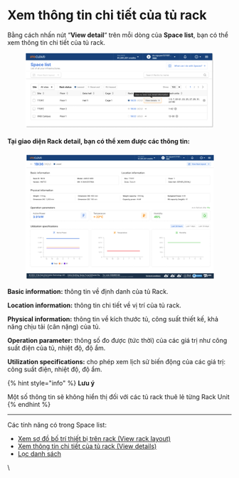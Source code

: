 # Xem thông tin chi tiết của tủ rack

Bằng cách nhấn nút “**View detail**“ trên mỗi dòng của **Space list**, bạn có thể xem thông tin chi tiết của tủ rack.

<figure><img src="../../.gitbook/assets/image (6) (1) (1) (1) (1) (1) (1) (1) (1) (1) (1) (1) (1) (1) (1) (1) (1) (1) (1) (1).png" alt=""><figcaption></figcaption></figure>

#### **Tại giao diện Rack detail, bạn có thể xem được các thông tin:** <a href="#xemthongtinchitietcuaturack-taigiaodienrackdetail-bancothexemduoccacthongtin" id="xemthongtinchitietcuaturack-taigiaodienrackdetail-bancothexemduoccacthongtin"></a>

<figure><img src="../../.gitbook/assets/image (7) (1) (1) (1) (1) (1) (1) (1) (1) (1) (1) (1) (1) (1) (1) (1) (1) (1).png" alt=""><figcaption></figcaption></figure>

**Basic information:** thông tin về định danh của tủ Rack.

**Location information:** thông tin chi tiết về vị trí của tủ rack.

**Physical information:** thông tin về kích thước tủ, công suất thiết kế, khả năng chịu tải (cân nặng) của tủ.

**Operation parameter:** thông số đo được (tức thời) của các giá trị như công suất điện của tủ, nhiệt độ, độ ẩm.

**Utilization specifications:** cho phép xem lịch sử biến động của các giá trị: công suất điện, nhiệt độ, độ ẩm.

{% hint style="info" %}
**Lưu ý**

Một số thông tin sẽ không hiển thị đối với các tủ rack thuê lẻ từng Rack Unit
{% endhint %}

***

Các tính năng có trong Space list:

* [Xem sơ đồ bố trí thiết bị trên rack (View rack layout)](xem-so-do-bo-tri-thiet-bi-tren-rack-view-rack-layout.md)
* [Xem thông tin chi tiết của tủ rack (View details)](xem-thong-tin-chi-tiet-cua-tu-rack.md)
* [Lọc danh sách](loc-danh-sach.md)

\
